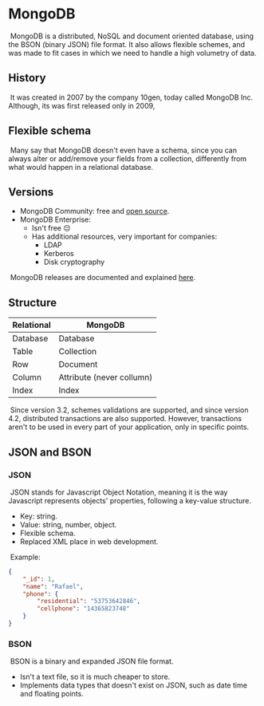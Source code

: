 # MongoDB

​	MongoDB is a distributed, NoSQL and document oriented database, using the BSON (binary JSON) file format. It also allows flexible schemes, and was made to fit cases in which we need to handle a high volumetry of data.

## History

​	It was created in 2007 by the company 10gen, today called MongoDB Inc. Although, its was first released only in 2009, 

## Flexible schema

​	Many say that MongoDB doesn't even have a schema, since you can always alter or add/remove your fields from a collection, differently from what would happen in a relational database.

## Versions

- MongoDB Community: free and [open source](https://github.com/mongodb/mongo/).
- MongoDB Enterprise:
  - Isn't free :pensive:
  - Has additional resources, very important for companies:
    - LDAP
    - Kerberos
    - Disk cryptography

​	MongoDB releases are documented and explained [here](https://docs.mongodb.com/manual/release-notes/).

## Structure

| Relational | MongoDB                   |
| ---------- | ------------------------- |
| Database   | Database                  |
| Table      | Collection                |
| Row        | Document                  |
| Column     | Attribute (never collumn) |
| Index      | Index                     |

​	Since version 3.2, schemes validations are supported, and since version 4.2, distributed transactions are also supported. However, transactions aren't to be used in every part of your application, only in specific points.

## JSON and BSON

### JSON

​	JSON stands for Javascript Object Notation, meaning it is the way Javascript represents objects' properties, following a key-value structure.
- Key: string.
- Value: string, number, object.
- Flexible schema.
- Replaced XML place in web development.


​	Example:

```json
{
    "_id": 1,
    "name": "Rafael",
    "phone": {
        "residential": "53753642846",
        "cellphone": "14365823748"
    }
}
```

### BSON

​	BSON is a binary and expanded JSON file format.

- Isn't a text file, so it is much cheaper to store.
- Implements data types that doesn't exist on JSON, such as date time and floating points.

